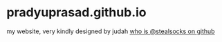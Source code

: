 # pradyuprasad.github.io
my website, very kindly designed by judah [who is @stealsocks on github](https://github.com/stealsocks/pradyu)

